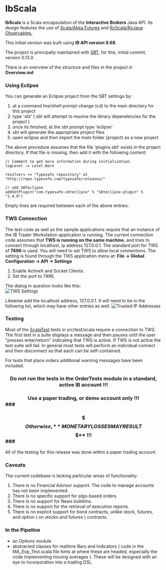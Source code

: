 # IbScala 

**IbScala** is a Scala encapsulation of the **Interactive Brokers** Java API. Its design features the use of <a href="http://www.scala-lang.org/api/2.10.4/#scala.concurrent.Future">Scala/Akka Futures</a> and <a href="https://github.com/Netflix/RxJava">RxScala/RxJava Observables.</a>

This initial version was built using **IB API version 9.68**.

The project is principally maintained with <a href="http://www.scala-sbt.org/">SBT</a>, for this, initial commit, version 0.13.0.

There is an overview of the structure and files in the project in **Overview.md**

### Using Eclipse ###
You can generate an Eclipse project from the SBT settings by:
1. at a command line/shell prompt change (cd) to the main directory for this project
2. type 'sbt' ( sbt will attempt to resolve the library dependencies for the project )
3. once its finished, at the sbt prompt type 'eclipse'
4. sbt will generate the appropriate project files
5. open eclipse and then import the main folder (project) as a new project

The above procedure assumes that the file 'plugins.sbt' exists in the project directory. If that file is missing, then add it with the following content:

	// Comment to get more information during initialization
	logLevel := Level.Warn

	resolvers += "Typesafe repository" at "http://repo.typesafe.com/typesafe/releases/"

	// add SBTeclipse
	addSbtPlugin("com.typesafe.sbteclipse" % "sbteclipse-plugin" % "2.4.0")

Empty lines are required between each of the above entries.

### TWS Connection ###
The test code as well as the sample applications require that an instance of the IB Trader Workstation application is running. The current connection code assumes that **TWS is running on the same machine**, and tries to connect through localhost, ip address 127.0.0.1. The standard port for TWS of **7496** is used. You will need to set TWS to allow local connections. The setting is found through the TWS application menu at: 
   **File -> Global Configuration -> API -> Settings**
1. Enable ActiveX and Socket Clients. 
1. Set the port to 7496.
 
The dialog in question looks like this:<br>![TWS Settings](TwsSettings.jpg)

Likewise add the localhost address, 127.0.0.1. It will need to be in the following list, which may have other entries as well. 
![Trusted IP Addresses](TrustedIP.jpg)




### Testing ###

Most of the <a href="http://www.scalatest.org/">ScalaTest</a> tests in src/test/scala require a connection to TWS. The first test in a suite displays a message and then pauses until the user "presses enter/return" indicating that TWS is active. If TWS is not active the test suite will fail. In general most tests will perform an individual connect and then disconnect so that each can be self-contained.

For tests that place orders additional warning messages have been included.

### <center>Do  not run the tests in the OrderTests module in a standard, active IB account !!!</center> ###
### <center>Use a paper trading, or demo account only !!!</center>###
### <center>$$$ Otherwise, **MONETARY LOSSES MAY RESULT $$$** !!!</center>###



All of the testing for this release was done within a paper trading account.

### Caveats ###

The current codebase is lacking particular areas of functionality:
1. There is no Financial Advisor support. The code to manage accounts has not been implemented.
2. There is no specific support for algo-based orders.
3. There is no support for News bulletins.
4. There is no support for the retrieval of execution reports.
5. There is no explicit support for bond contracts, unlike stock, futures, and option ( on stocks and futures ) contracts. 

### In the Pipeline ###


- an Options module
- abstracted classes for realtime Bars and Indicators ( code in the MA_Exp_Test.scala file hints at where these are headed, especially the code implementing moving averages ). These will be designed with an eye to incorporation into a trading DSL. 